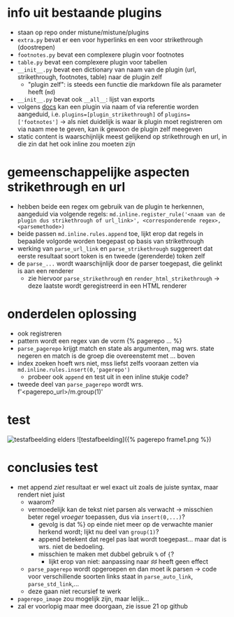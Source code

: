 # info uit bestaande plugins

* staan op repo onder mistune/mistune/plugins
* `extra.py` bevat er een voor hyperlinks en een voor strikethrough (doostrepen)
* `footnotes.py` bevat een complexere plugin voor footnotes
* `table.py` bevat een complexere plugin voor tabellen
* `__init__.py` bevat een dictionary van naam van de plugin (url, strikethrough, footnotes, table) naar de plugin zelf
  * "plugin zelf": is steeds een functie die markdown file als parameter heeft (`md`)
* `__init__.py` bevat ook `__all__`: lijst van exports
* volgens [docs](https://mistune.readthedocs.io/en/latest/plugins.html) kan een plugin via naam of via referentie worden aangeduid, i.e. `plugins=[plugin_strikethrough]` of `plugins=['footnotes']` → als niet duidelijk is waar ik plugin moet registreren om via naam mee te geven, kan ik gewoon de plugin zelf meegeven
* static content is waarschijnlijk meest gelijkend op strikethrough en url, in die zin dat het ook inline zou moeten zijn

# gemeenschappelijke aspecten strikethrough en url

* hebben beide een regex om gebruik van de plugin te herkennen, aangeduid via volgende regels: `md.inline.register_rule('<naam van de plugin dus strikethrough of url_link>', <corresponderende regex>, <parsemethode>)`
* beide passen `md.inline.rules.append` toe, lijkt erop dat regels in bepaalde volgorde worden toegepast op basis van strikethrough
* werking van `parse_url_link` en `parse_strikethrough` suggereert dat eerste resultaat soort token is en tweede (gerenderde) token zelf
* de `parse_...` wordt waarschijnlijk door de parser toegepast, die gelinkt is aan een renderer
  * zie hiervoor `parse_strikethrough` en `render_html_strikethrough` → deze laatste wordt geregistreerd in een HTML renderer

# onderdelen oplossing

* ook registreren
* pattern wordt een regex van de vorm {% pagerepo ... %}
* `parse_pagerepo` krijgt match en state als argumenten, mag wrs. state negeren en match is de groep die overeenstemt met ... boven
* index zoeken hoeft wrs niet, mss liefst zelfs vooraan zetten via `md.inline.rules.insert(0,'pagerepo')`
  * probeer ook `append` en test uit in een inline stukje code?
* tweede deel van `parse_pagerepo` wordt wrs. f'<pagerepo_url>/m.group(1)'

# test

![testafbeelding elders](https://creativecommons.nl/wp-content/uploads/2019/08/heart.black_-300x300.png)
![testafbeelding]({% pagerepo frame1.png %})

# conclusies test

* met append *ziet* resultaat er wel exact uit zoals de juiste syntax, maar rendert niet juist
  * waarom?
  * vermoedelijk kan de tekst niet parsen als verwacht → misschien beter regel *vroeger* toepassen, dus via `insert(0,...)`?
    * gevolg is dat %} op einde niet meer op de verwachte manier herkend wordt; lijkt nu deel van `group(1)`?
    * append betekent dat regel pas laat wordt toegepast... maar dat is wrs. niet de bedoeling.
    * misschien te maken met dubbel gebruik `%` of `{`?
      * lijkt erop van niet: aanpassing naar ♯♯ heeft geen effect
  * `parse_pagerepo` wordt opgeroepen en dan moet ik parsen → code voor verschillende soorten links staat in `parse_auto_link`, `parse_std_link`,...
  * deze gaan niet recursief te werk
* `pagerepo_image` zou mogelijk zijn, maar lelijk...
* zal er voorlopig maar mee doorgaan, zie issue 21 op github

